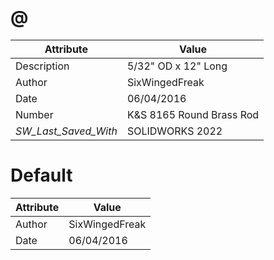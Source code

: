 # @
| Attribute | Value |
| ---  | ---     |
| Description | 5/32&quot; OD x 12&quot; Long |
| Author | SixWingedFreak |
| Date | 06/04/2016 |
| Number | K&amp;S 8165 Round Brass Rod |
| _SW_Last_Saved_With_ | SOLIDWORKS 2022 |
# Default
| Attribute | Value |
| ---  | ---     |
| Author | SixWingedFreak |
| Date | 06/04/2016 |
